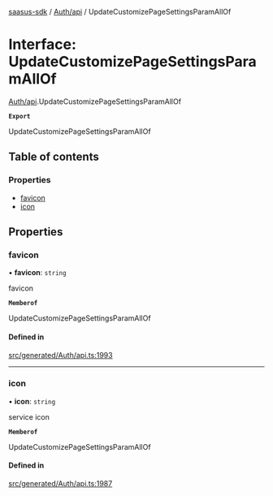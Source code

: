 [saasus-sdk](../README.md) / [Auth/api](../modules/Auth_api.md) / UpdateCustomizePageSettingsParamAllOf

# Interface: UpdateCustomizePageSettingsParamAllOf

[Auth/api](../modules/Auth_api.md).UpdateCustomizePageSettingsParamAllOf

**`Export`**

UpdateCustomizePageSettingsParamAllOf

## Table of contents

### Properties

- [favicon](Auth_api.UpdateCustomizePageSettingsParamAllOf.md#favicon)
- [icon](Auth_api.UpdateCustomizePageSettingsParamAllOf.md#icon)

## Properties

### favicon

• **favicon**: `string`

favicon

**`Memberof`**

UpdateCustomizePageSettingsParamAllOf

#### Defined in

[src/generated/Auth/api.ts:1993](https://github.com/saasus-platform/saasus-sdk-javascript/blob/c6c266c/src/generated/Auth/api.ts#L1993)

___

### icon

• **icon**: `string`

service icon

**`Memberof`**

UpdateCustomizePageSettingsParamAllOf

#### Defined in

[src/generated/Auth/api.ts:1987](https://github.com/saasus-platform/saasus-sdk-javascript/blob/c6c266c/src/generated/Auth/api.ts#L1987)
